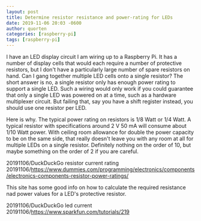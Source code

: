 ```yaml
---
layout: post
title: Determine resistor resistance and power-rating for LEDs
date: 2019-11-06 20:03 -0600
author: quorten
categories: [raspberry-pi]
tags: [raspberry-pi]
---
```


I have an LED display circuit I am wiring up to a Raspberry Pi.  It
has a number of display cells that would each require a number of
protective resistors, but I don't have a particularly large number of
spare resistors on hand.  Can I gang together multiple LED cells onto
a single resistor?  The short answer is no, a single resistor only has
enough power rating to support a single LED.  Such a wiring would only
work if you could guarantee that only a single LED was powered on at a
time, such as a hardware multiplexer circuit.  But failing that, say
you have a shift register instead, you should use one resistor per
LED.

Here is why.  The typical power rating on resistors is 1/8 Watt or 1/4
Watt.  A typical resistor with specifications around 2 V 50 mA will
consume about 1/10 Watt power.  With ceiling room allowance for double
the power capacity to be on the same side, that really doesn't leave
you with any room at all for multiple LEDs on a single resistor.
Definitely nothing on the order of 10, but maybe something on the
order of 2 if you are careful.

20191106/DuckDuckGo resistor current rating  
20191106/https://www.dummies.com/programming/electronics/components/electronics-components-resistor-power-ratings/

This site has some good info on how to calculate the required
resistance nad power values for a LED's protective resistor.

20191106/DuckDuckGo led current  
20191106/https://www.sparkfun.com/tutorials/219
